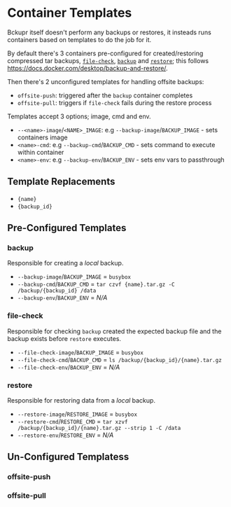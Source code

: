 # Container Templates

Bckupr itself doesn't perform any backups or restores, it insteads runs containers based on templates to do the job for it.

By default there's 3 containers pre-configured for created/restoring compressed tar backups, [`file-check`](#file-check), [`backup`](#backup) and [`restore`](#restore); this follows https://docs.docker.com/desktop/backup-and-restore/.

Then there's 2 unconfigured templates for handling offsite backups:

* `offsite-push`: triggered after the `backup` container completes
* `offsite-pull`: triggers if `file-check` fails during the restore process

Templates accept 3 options; image, cmd and env.

* `--<name>-image`/`<NAME>_IMAGE`: e.g `--backup-image`/`BACKUP_IMAGE` - sets containers image
* `<name>-cmd`: e.g `--backup-cmd`/`BACKUP_CMD` - sets command to execute within container
* `<name>-env`: e.g `--backup-env`/`BACKUP_ENV` - sets env vars to passthrough

## Template Replacements

* `{name}`
* `{backup_id}`

## Pre-Configured Templates

### backup

Responsible for creating a _local_ backup.

* `--backup-image`/`BACKUP_IMAGE` = `busybox`
* `--backup-cmd`/`BACKUP_CMD` = `tar czvf {name}.tar.gz -C /backup/{backup_id} /data`
* `--backup-env`/`BACKUP_ENV` = _N/A_

### file-check

Responsible for checking `backup` created the expected backup file and the backup exists before `restore` executes.

* `--file-check-image`/`BACKUP_IMAGE` = `busybox`
* `--file-check-cmd`/`BACKUP_CMD` = `ls /backup/{backup_id}/{name}.tar.gz`
* `--file-check-env`/`BACKUP_ENV` = _N/A_

### restore

Responsible for restoring data from a _local_ backup.

* `--restore-image`/`RESTORE_IMAGE` = `busybox`
* `--restore-cmd`/`RESTORE_CMD` = `tar xzvf /backup/{backup_id}/{name}.tar.gz --strip 1 -C /data`
* `--restore-env`/`RESTORE_ENV` = _N/A_

## Un-Configured Templatess

### offsite-push

### offsite-pull